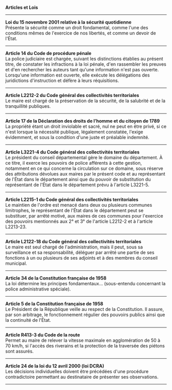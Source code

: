 **Articles et Lois**

---

**Loi du 15 novembre 2001 relative à la sécurité quotidienne**  
Présente la sécurité comme un droit fondamental, comme l'une des conditions mêmes de l'exercice de nos libertés, et comme un devoir de l'État.

---

**Article 14 du Code de procédure pénale**  
La police judiciaire est chargée, suivant les distinctions établies au présent titre, de constater les infractions à la loi pénale, d'en rassembler les preuves et d'en rechercher les auteurs tant qu'une information n'est pas ouverte. Lorsqu'une information est ouverte, elle exécute les délégations des juridictions d'instruction et défère à leurs réquisitions.

---

**Article L2212-2 du Code général des collectivités territoriales**  
Le maire est chargé de la préservation de la sécurité, de la salubrité et de la tranquillité publiques.

---

**Article 17 de la Déclaration des droits de l’homme et du citoyen de 1789**  
La propriété étant un droit inviolable et sacré, nul ne peut en être privé, si ce n'est lorsque la nécessité publique, légalement constatée, l'exige évidemment, et sous la condition d'une juste et préalable indemnité.

---

**Article L3221-4 du Code général des collectivités territoriales**  
Le président du conseil départemental gère le domaine du département. À ce titre, il exerce les pouvoirs de police afférents à cette gestion, notamment en ce qui concerne la circulation sur ce domaine, sous réserve des attributions dévolues aux maires par le présent code et au représentant de l'État dans le département ainsi que du pouvoir de substitution du représentant de l'État dans le département prévu à l'article L3221-5.

---

**Article L2215-1 du Code général des collectivités territoriales**  
Le maintien de l'ordre est menacé dans deux ou plusieurs communes limitrophes, le représentant de l'État dans le département peut se substituer, par arrêté motivé, aux maires de ces communes pour l'exercice des pouvoirs mentionnés aux 2° et 3° de l'article L2212-2 et à l'article L2213-23.

---

**Article L2122-18 du Code général des collectivités territoriales**  
Le maire est seul chargé de l'administration, mais il peut, sous sa surveillance et sa responsabilité, déléguer par arrêté une partie de ses fonctions à un ou plusieurs de ses adjoints et à des membres du conseil municipal.

---

**Article 34 de la Constitution française de 1958**  
La loi détermine les principes fondamentaux... (sous-entendu concernant la police administrative spéciale).

---

**Article 5 de la Constitution française de 1958**  
Le Président de la République veille au respect de la Constitution. Il assure, par son arbitrage, le fonctionnement régulier des pouvoirs publics ainsi que la continuité de l'État.

---

**Article R413-3 du Code de la route**  
Permet au maire de relever la vitesse maximale en agglomération de 50 à 70 km/h, si l'accès des riverains et la protection de la traversée des piétons sont assurés.

---

**Article 24 de la loi du 12 avril 2000 (loi DCRA)**  
Les décisions individuelles doivent être précédées d'une procédure contradictoire permettant au destinataire de présenter ses observations.

---